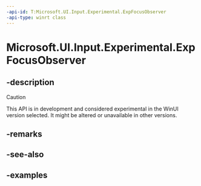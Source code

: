```yaml
---
-api-id: T:Microsoft.UI.Input.Experimental.ExpFocusObserver
-api-type: winrt class
---
```


# Microsoft.UI.Input.Experimental.ExpFocusObserver

<!--
public sealed class ExpFocusObserver : Microsoft.UI.Input.Experimental.ExpInputObject
-->

## -description

> [!CAUTION]
> This API is in development and considered experimental in the WinUI version selected. It might be altered or unavailable in other versions.

## -remarks

## -see-also

## -examples
